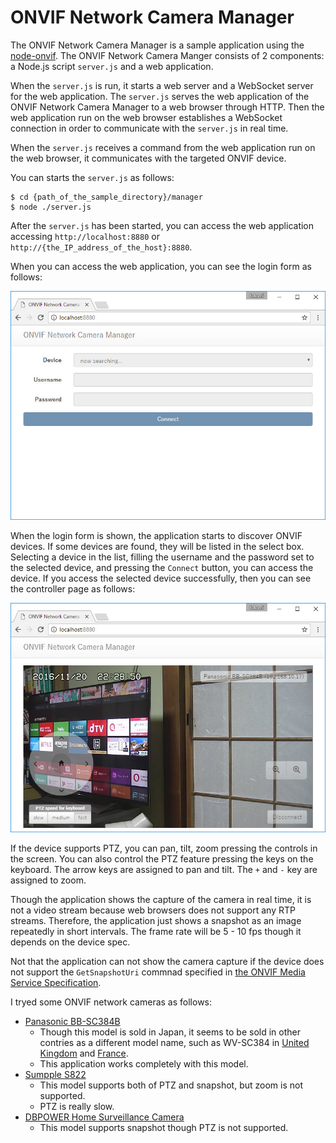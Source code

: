ONVIF Network Camera Manager
===============

The ONVIF Network Camera Manager is a sample application using the [node-onvif](https://github.com/futomi/node-onvif). The ONVIF Network Camera Manger consists of 2 components: a Node.js script `server.js` and a web application.

When the `server.js` is run, it starts a web server and a WebSocket server for the web application. The `server.js` serves the web application of the ONVIF Network Camera Manager to a web browser through HTTP. Then the web application run on the web browser establishes a WebSocket connection in order to communicate with the `server.js` in real time.

When the `server.js` receives a command from the web application run on the web browser, it communicates with the targeted ONVIF device.

You can starts the `server.js` as follows:

```
$ cd {path_of_the_sample_directory}/manager
$ node ./server.js
```

After the `server.js` has been started, you can access the web application accessing `http://localhost:8880` or `http://{the_IP_address_of_the_host}:8880`.

When you can access the web application, you can see the login form as follows:

![The login form](imgs/manager_login.jpg)

When the login form is shown, the application starts to discover ONVIF devices. If some devices are found, they will be listed in the select box. Selecting a device in the list, filling the username and the password set to the selected device, and pressing the `Connect` button, you can access the device. If you access the selected device successfully, then you can see the controller page as follows:

![The controller page](imgs/manager_controller.jpg)

If the device supports PTZ, you can pan, tilt, zoom pressing the controls in the screen. You can also control the PTZ feature pressing the keys on the keyboard. The arrow keys are assigned to pan and tilt. The `+` and `-` key are assigned to zoom.

Though the application shows the capture of the camera in real time, it is not a video stream because web browsers does not support any RTP streams. Therefore, the application just shows a snapshot as an image repeatedly in short intervals. The frame rate will be 5 - 10 fps though it depends on the device spec.

Not that the application can not show the camera capture if the device does not support the `GetSnapshotUri` commnad specified in [the ONVIF Media Service Specification](http://www.onvif.org/specs/srv/media/ONVIF-Media-Service-Spec-v1606.pdf).

I tryed some ONVIF network cameras as follows:

- [Panasonic BB-SC384B](http://sol.panasonic.biz/security/netwkcam/lineup/sc384b.html)
  - Though this model is sold in Japan, it seems to be sold in other contries as a different model name, such as WV-SC384 in [United Kingdom](http://business.panasonic.co.uk/security-solutions/products-and-accessories/video-surveillance/ip-security-systems-and-products/network-ptz-dome-security-cameras/wv-sc384?_ga=1.208388497.2069730874.1479653348) and [France](http://business.panasonic.fr/solutions-de-securite/produits-et-accessoires-panasonic-pour-cameras-professionnelles/produits-de-securite/produits-ip/cameras-domes-reseau-ptz/wv-sc384).
  - This application works completely with this model.
- [Sumpple S822](http://www.sumpple.com/enterprise/product/view/13)
  - This model supports both of PTZ and snapshot, but zoom is not supported.
  - PTZ is really slow.
- [DBPOWER Home Surveillance Camera](http://www.dbpow.com/VA0130.html)
  - This model supports snapshot though PTZ is not supported.
